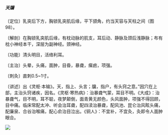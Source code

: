 ##### 天牖

〔定位〕乳突后下方，胸锁乳突肌后缘，平下颌角，约当天容与天柱之间（图98）。

〔解剖〕在胸锁乳突肌后缘，有枕动脉的肌支，耳后动、静脉及颈后浅静脉；布有枕小神经本干，深层为副神经。颈神经。

〔功能〕清头明目，活络利耳。

〔主治〕头晕，头痛，面肿，目昏，暴聋，瘰疬，项强。 

〔刺灸〕直刺0.5~1寸。

〔讲述〕出《灵枢·本输》。天，指上、头言；牖，指户，有头窍之意。”因穴在上部，主治头窍诸疾，因名。《灵枢·寒热病》：治暴聋气蒙，耳目不明。《大成》：治暴聋气，目不明，耳不聪，夜梦颠倒，面青黄无颜色，头风面肿，项强不得回顾，目中痛。临床常配太冲、听会治耳聋，配四渎治暴聋，配风池、昆仑治风眩头痛，配廉泉、合谷治喉痛，配心俞治目泣出。《铜人》：不宜补，不宜灸，灸即令人面肿眼合。

![](./img/图98.jpg)
